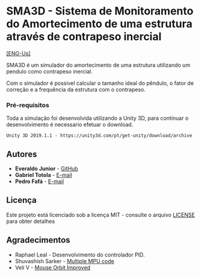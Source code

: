 # SMA3D - Sistema de Monitoramento do Amortecimento de uma estrutura através de contrapeso inercial
[[ENG-Us]](README.md)

SMA3D é um simulador do amortecimento de uma estrutura utilizando um pendulo como contrapeso inercial.

Com o simulador é possivel calcular o tamanho ideal do pêndulo, o fator de correção e a frequência da estrutura com o contrapeso.

### Pré-requisitos

Toda a simulação foi desenvolvida utilizando a Unity 3D, para continuar o desenvolvimento é necessario efetuar o download.

```
Unity 3D 2019.1.1 - https://unity3d.com/pt/get-unity/download/archive
```

## Autores

* **Everaldo Junior** - [GitHub](https://github.com/everaldojunior98)
* **Gabriel Totola** - [E-mail](mailto:gabrieltotola@ucl.br)
* **Pedro Fafá** - [E-mail](mailto:pedrofafa@ucl.br)

## Licença

Este projeto está licenciado sob a licença MIT - consulte o arquivo [LICENSE](LICENSE) para obter detalhes

## Agradecimentos

* Raphael Leal - Desenvolvimento do controlador PID.
* Shuvashish Sarker - [Multiple MPU code](https://gitlab.com/shuvashish/batikkrom.com/blob/master/MuttipleMPU/MuttipleMPU.ino)
* Veli V - [Mouse Orbit Improved](https://wiki.unity3d.com/index.php/MouseOrbitImproved)
